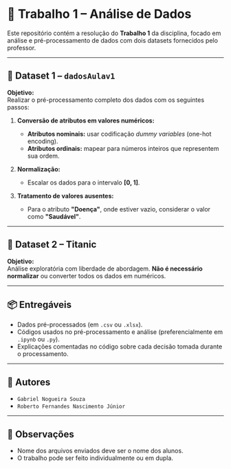 # 🧪 Trabalho 1 – Análise de Dados

Este repositório contém a resolução do **Trabalho 1** da disciplina, focado em análise e pré-processamento de dados com dois datasets fornecidos pelo professor.

---

## 📁 Dataset 1 – `dadosAulav1`

**Objetivo:**  
Realizar o pré-processamento completo dos dados com os seguintes passos:

1. **Conversão de atributos em valores numéricos:**
   - **Atributos nominais:** usar codificação *dummy variables* (one-hot encoding).
   - **Atributos ordinais:** mapear para números inteiros que representem sua ordem.

2. **Normalização:**
   - Escalar os dados para o intervalo **[0, 1]**.

3. **Tratamento de valores ausentes:**
   - Para o atributo **"Doença"**, onde estiver vazio, considerar o valor como **"Saudável"**.

---

## 🚢 Dataset 2 – Titanic

**Objetivo:**  
Análise exploratória com liberdade de abordagem. **Não é necessário normalizar** ou converter todos os dados em numéricos.

---

## 📦 Entregáveis

- Dados pré-processados (em `.csv` ou `.xlsx`).
- Códigos usados no pré-processamento e análise (preferencialmente em `.ipynb` ou `.py`).
- Explicações comentadas no código sobre cada decisão tomada durante o processamento.

---

## 👥 Autores

- `Gabriel Nogueira Souza`
- `Roberto Fernandes Nascimento Júnior`

---

## 📎 Observações

- Nome dos arquivos enviados deve ser o nome dos alunos.
- O trabalho pode ser feito individualmente ou em dupla.

